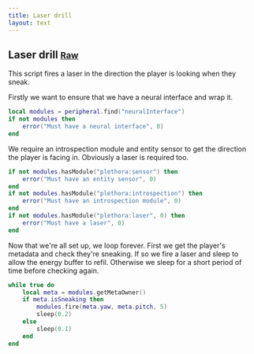 ```yaml
---
title: Laser drill
layout: text
---
```


## Laser drill <small>[Raw](laser-drill.lua)</small>
This script fires a laser in the direction the player is looking when they sneak.

Firstly we want to ensure that we have a neural interface and wrap it.

```lua
local modules = peripheral.find("neuralInterface")
if not modules then
	error("Must have a neural interface", 0)
end
```

We require an introspection module and entity sensor to get the direction the player is facing in. Obviously a laser
is required too.

```lua
if not modules.hasModule("plethora:sensor") then
	error("Must have an entity sensor", 0)
end
if not modules.hasModule("plethora:introspection") then
	error("Must have an introspection module", 0)
end
if not modules.hasModule("plethora:laser", 0) then
	error("Must have a laser", 0)
end
```

Now that we're all set up, we loop forever. First we get the player's metadata and check they're sneaking. If so we
fire a laser and sleep to allow the energy buffer to refil. Otherwise we sleep for a short period of time before
checking again.

```lua
while true do
	local meta = modules.getMetaOwner()
	if meta.isSneaking then
		modules.fire(meta.yaw, meta.pitch, 5)
		sleep(0.2)
	else
		sleep(0.1)
	end
end
```

